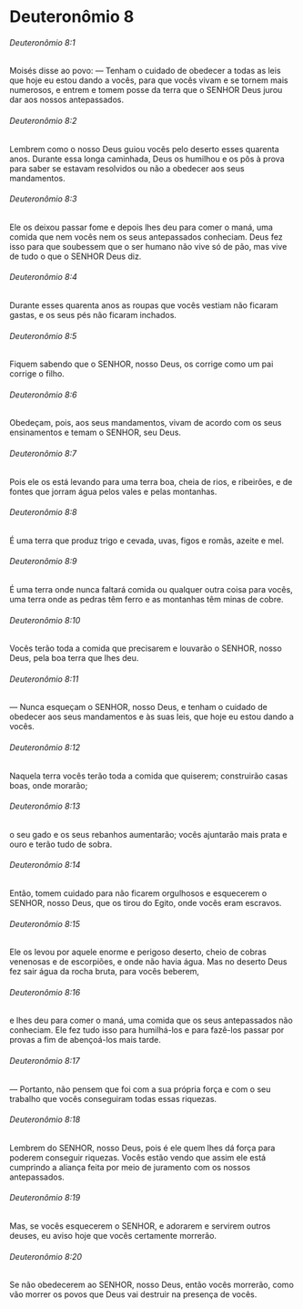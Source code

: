 # Deuteronômio 8

###### Deuteronômio 8:1

Moisés disse ao povo: — Tenham o cuidado de obedecer a todas as leis que hoje eu estou dando a vocês, para que vocês vivam e se tornem mais numerosos, e entrem e tomem posse da terra que o SENHOR Deus jurou dar aos nossos antepassados.

###### Deuteronômio 8:2

Lembrem como o nosso Deus guiou vocês pelo deserto esses quarenta anos. Durante essa longa caminhada, Deus os humilhou e os pôs à prova para saber se estavam resolvidos ou não a obedecer aos seus mandamentos.

###### Deuteronômio 8:3

Ele os deixou passar fome e depois lhes deu para comer o maná, uma comida que nem vocês nem os seus antepassados conheciam. Deus fez isso para que soubessem que o ser humano não vive só de pão, mas vive de tudo o que o SENHOR Deus diz.

###### Deuteronômio 8:4

Durante esses quarenta anos as roupas que vocês vestiam não ficaram gastas, e os seus pés não ficaram inchados.

###### Deuteronômio 8:5

Fiquem sabendo que o SENHOR, nosso Deus, os corrige como um pai corrige o filho.

###### Deuteronômio 8:6

Obedeçam, pois, aos seus mandamentos, vivam de acordo com os seus ensinamentos e temam o SENHOR, seu Deus.

###### Deuteronômio 8:7

Pois ele os está levando para uma terra boa, cheia de rios, e ribeirões, e de fontes que jorram água pelos vales e pelas montanhas.

###### Deuteronômio 8:8

É uma terra que produz trigo e cevada, uvas, figos e romãs, azeite e mel.

###### Deuteronômio 8:9

É uma terra onde nunca faltará comida ou qualquer outra coisa para vocês, uma terra onde as pedras têm ferro e as montanhas têm minas de cobre.

###### Deuteronômio 8:10

Vocês terão toda a comida que precisarem e louvarão o SENHOR, nosso Deus, pela boa terra que lhes deu.

###### Deuteronômio 8:11

— Nunca esqueçam o SENHOR, nosso Deus, e tenham o cuidado de obedecer aos seus mandamentos e às suas leis, que hoje eu estou dando a vocês.

###### Deuteronômio 8:12

Naquela terra vocês terão toda a comida que quiserem; construirão casas boas, onde morarão;

###### Deuteronômio 8:13

o seu gado e os seus rebanhos aumentarão; vocês ajuntarão mais prata e ouro e terão tudo de sobra.

###### Deuteronômio 8:14

Então, tomem cuidado para não ficarem orgulhosos e esquecerem o SENHOR, nosso Deus, que os tirou do Egito, onde vocês eram escravos.

###### Deuteronômio 8:15

Ele os levou por aquele enorme e perigoso deserto, cheio de cobras venenosas e de escorpiões, e onde não havia água. Mas no deserto Deus fez sair água da rocha bruta, para vocês beberem,

###### Deuteronômio 8:16

e lhes deu para comer o maná, uma comida que os seus antepassados não conheciam. Ele fez tudo isso para humilhá-los e para fazê-los passar por provas a fim de abençoá-los mais tarde.

###### Deuteronômio 8:17

— Portanto, não pensem que foi com a sua própria força e com o seu trabalho que vocês conseguiram todas essas riquezas.

###### Deuteronômio 8:18

Lembrem do SENHOR, nosso Deus, pois é ele quem lhes dá força para poderem conseguir riquezas. Vocês estão vendo que assim ele está cumprindo a aliança feita por meio de juramento com os nossos antepassados.

###### Deuteronômio 8:19

Mas, se vocês esquecerem o SENHOR, e adorarem e servirem outros deuses, eu aviso hoje que vocês certamente morrerão.

###### Deuteronômio 8:20

Se não obedecerem ao SENHOR, nosso Deus, então vocês morrerão, como vão morrer os povos que Deus vai destruir na presença de vocês.

